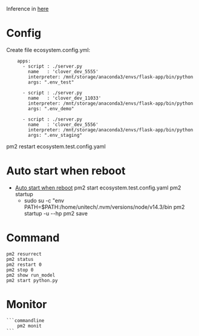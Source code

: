 Inference in [here](https://pm2.io/blog/2018/09/19/Manage-Python-Processes)
# Config
Create file ecosystem.config.yml:
```
    apps:
      - script : ./server.py
        name   : 'clover_dev_5555'
        interpreter: /mnt/storage/anaconda3/envs/flask-app/bin/python
        args: ".env_test"
    
      - script : ./server.py
        name   : 'clover_dev_11033'
        interpreter: /mnt/storage/anaconda3/envs/flask-app/bin/python
        args: ".env_demo"
    
      - script : ./server.py
        name   : 'clover_dev_5556'
        interpreter: /mnt/storage/anaconda3/envs/flask-app/bin/python
        args: ".env_staging"
```
    
pm2 restart ecosystem.test.config.yaml

# Auto start when reboot
+ [Auto start when reboot](https://stackoverflow.com/questions/60095316/does-pm2-auto-restart-application-after-reboot-by-default)
pm2 start ecosystem.test.config.yaml
pm2 startup
  + sudo su -c "env PATH=$PATH:/home/unitech/.nvm/versions/node/v14.3/bin pm2 startup <distribution> -u <user> --hp <home-path>
pm2 save 

# Command
```
pm2 resurrect
pm2 status
pm2 restart 0
pm2 stop 0
pm2 show run_model
pm2 start python.py
```
# Monitor 
    ```commandline
        pm2 monit
    ```
# 